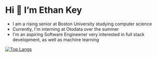 # Hi 👋 I’m Ethan Key
- I am a rising senior at Boston University studying computer science
- Currently, I'm interning at Otodata over the summer
- I'm an aspiring Software Engineener very interested in full stack development, as well as machine learning

[![Top Langs](https://github-readme-stats.vercel.app/api/top-langs/?username=ethanrkey&bg_color=101426&text_color=fffefe&langs_count=7)](https://github.com/ethanrkey/github-readme-stats)
<!---
ethanrkey/ethanrkey is a ✨ special ✨ repository because its `README.md` (this file) appears on your GitHub profile.
You can click the Preview link to take a look at your changes.
--->
